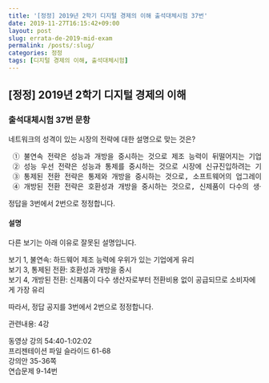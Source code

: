 ```yaml
---
title: '[정정] 2019년 2학기 디지털 경제의 이해 출석대체시험 37번'
date: 2019-11-27T16:15:42+09:00
layout: post
slug: errata-de-2019-mid-exam
permalink: /posts/:slug/
categories: 정정
tags: [디지털 경제의 이해, 출석대체시험]
---
```

## [정정] 2019년 2학기 디지털 경제의 이해

### 출석대체시험 37번 문항

<!-- wp:paragraph -->
<p>네트워크의 성격이 있는 시장의 전략에 대한 설명으로 맞는 것은? <br></p>
<!-- /wp:paragraph -->

<!-- wp:preformatted -->
<pre class="wp-block-preformatted"> ① 불연속 전략은 성능과 개방을 중시하는 것으로 제조 능력이 뒤떨어지는 기업에게 유리하다.<br> ② 성능 우선 전략은 성능과 통제를 중시하는 것으로 시장에 신규진입하려는 기업이 선택할만하다.<br> ③ 통제된 전환 전략은 통제와 개방을 중시하는 것으로, 소프트웨어의 업그레이드가 대표적이다.<br> ④ 개방된 전환 전략은 호환성과 개방을 중시하는 것으로, 신제품이 다수의 생산자로부터 전환비용 없이 공급되므로 소비자에게 가장 불리하다.</pre>
<!-- /wp:preformatted -->

<!-- wp:paragraph -->
<p>정답을 3번에서 2번으로 정정합니다.</p>
<!-- /wp:paragraph -->

<!-- wp:heading {"level":4} -->
<h4>설명</h4>
<!-- /wp:heading -->

<!-- wp:paragraph -->
<p>다른 보기는 아래 이유로 잘못된 설명입니다.</p>
<!-- /wp:paragraph -->

<!-- wp:paragraph -->
<p>보기 1, 불연속: 하드웨어 제조 능력에 우위가 있는 기업에게 유리<br>보기 3, 통제된 전환: 호환성과 개방을 중시<br>보기 4, 개방된 전환: 신제품이 다수 생산자로부터 전환비용 없이 공급되므로 소비자에게 가장 유리</p>
<!-- /wp:paragraph -->

<!-- wp:paragraph -->
<p>따라서, 정답 공지를 3번에서 2번으로 정정합니다.</p>
<!-- /wp:paragraph -->

<!-- wp:paragraph -->
<p>관련내용: 4강</p>
<!-- /wp:paragraph -->

<!-- wp:paragraph -->
<p>동영상 강의 54:40-1:02:02<br>프리젠테이션 파일 슬라이드 61-68<br>강의안 35-36쪽<br>연습문제 9-14번</p>
<!-- /wp:paragraph -->